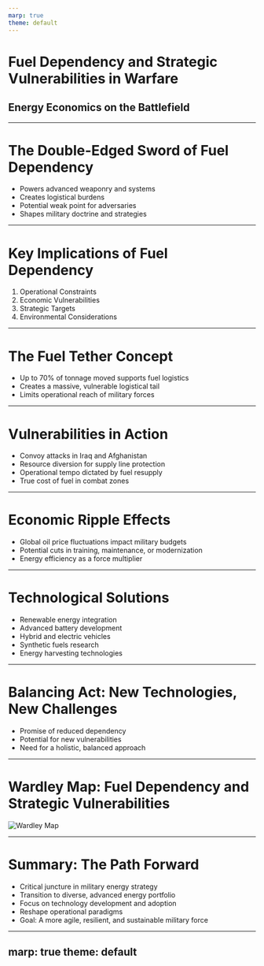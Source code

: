 ```yaml
---
marp: true
theme: default
---
```


# Fuel Dependency and Strategic Vulnerabilities in Warfare
## Energy Economics on the Battlefield

---

# The Double-Edged Sword of Fuel Dependency

- Powers advanced weaponry and systems
- Creates logistical burdens
- Potential weak point for adversaries
- Shapes military doctrine and strategies

---

# Key Implications of Fuel Dependency

1. Operational Constraints
2. Economic Vulnerabilities
3. Strategic Targets
4. Environmental Considerations

---

# The Fuel Tether Concept

- Up to 70% of tonnage moved supports fuel logistics
- Creates a massive, vulnerable logistical tail
- Limits operational reach of military forces

---

# Vulnerabilities in Action

- Convoy attacks in Iraq and Afghanistan
- Resource diversion for supply line protection
- Operational tempo dictated by fuel resupply
- True cost of fuel in combat zones

---

# Economic Ripple Effects

- Global oil price fluctuations impact military budgets
- Potential cuts in training, maintenance, or modernization
- Energy efficiency as a force multiplier

---

# Technological Solutions

- Renewable energy integration
- Advanced battery development
- Hybrid and electric vehicles
- Synthetic fuels research
- Energy harvesting technologies

---

# Balancing Act: New Technologies, New Challenges

- Promise of reduced dependency
- Potential for new vulnerabilities
- Need for a holistic, balanced approach

---

# Wardley Map: Fuel Dependency and Strategic Vulnerabilities

![Wardley Map](https://images.wardleymaps.ai/map_f4639baa-d3d4-403b-8064-1400dfd1bd14.png)

---

# Summary: The Path Forward

- Critical juncture in military energy strategy
- Transition to diverse, advanced energy portfolio
- Focus on technology development and adoption
- Reshape operational paradigms
- Goal: A more agile, resilient, and sustainable military force

---
marp: true
theme: default
---